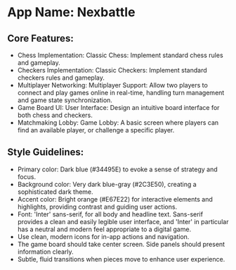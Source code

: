 # **App Name**: Nexbattle

## Core Features:

- Chess Implementation: Classic Chess: Implement standard chess rules and gameplay.
- Checkers Implementation: Classic Checkers: Implement standard checkers rules and gameplay.
- Multiplayer Networking: Multiplayer Support: Allow two players to connect and play games online in real-time, handling turn management and game state synchronization.
- Game Board UI: User Interface: Design an intuitive board interface for both chess and checkers.
- Matchmaking Lobby: Game Lobby: A basic screen where players can find an available player, or challenge a specific player.

## Style Guidelines:

- Primary color: Dark blue (#34495E) to evoke a sense of strategy and focus.
- Background color: Very dark blue-gray (#2C3E50), creating a sophisticated dark theme.
- Accent color: Bright orange (#E67E22) for interactive elements and highlights, providing contrast and guiding user actions.
- Font: 'Inter' sans-serif, for all body and headline text. Sans-serif provides a clean and easily legible user interface, and 'Inter' in particular has a neutral and modern feel appropriate to a digital game.
- Use clean, modern icons for in-app actions and navigation.
- The game board should take center screen. Side panels should present information clearly.
- Subtle, fluid transitions when pieces move to enhance user experience.